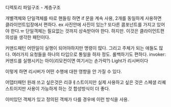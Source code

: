디렉토리 파일구조 - 계층구조

개별객체와 단일객체를 따로 핸들링 하면 if 문을 계속 사용, 2개를 동일하게 사용하면 클라이언트입장에서 편하다.
ex 사진안에 사진이 있는?
또다른 콤포넌트를 가지고 있어야 한다.ㅠ 단일객체는 필요없는 것까지 상속받아야 한다. 하지만.
이것은 클라이언트편의성을 생각한 패턴이다.

커맨드패턴
어떤일이 실행이 되어야하지만 명령이 많다. 그리고 주체가 되는 애들도 많다.
여러가지 요청들을 하나의 타입으로 통일을 하자 정도. 롤백하기도 편하다.
invoker:커맨드를 실행시키는 아이(리모컨이면 여기서는 손가락?)
Light가 리시버이다

이렇게 하면 리시버가 어떤 수행에 대한 영향을 안 가질 수 있다.

어뎁터패턴
원래 쓰고 싶은것은 리큐ㅔ스트이지만 실제 사용하고 싶은 것은 스페셜 리퀘스트이지만 사용이 가능하게 하는 것
합성방식이 더 좋다.

이미있던 객체가 있고 정의된 객체가 다를 경우에 이런 방식을 사용.